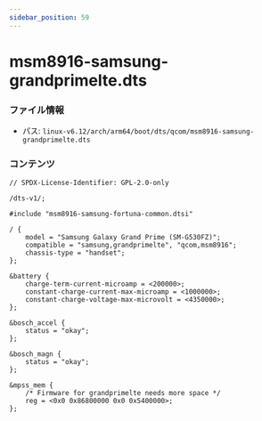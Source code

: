 ```yaml
---
sidebar_position: 59
---
```

# msm8916-samsung-grandprimelte.dts

### ファイル情報

- パス: `linux-v6.12/arch/arm64/boot/dts/qcom/msm8916-samsung-grandprimelte.dts`

### コンテンツ

```dts
// SPDX-License-Identifier: GPL-2.0-only

/dts-v1/;

#include "msm8916-samsung-fortuna-common.dtsi"

/ {
	model = "Samsung Galaxy Grand Prime (SM-G530FZ)";
	compatible = "samsung,grandprimelte", "qcom,msm8916";
	chassis-type = "handset";
};

&battery {
	charge-term-current-microamp = <200000>;
	constant-charge-current-max-microamp = <1000000>;
	constant-charge-voltage-max-microvolt = <4350000>;
};

&bosch_accel {
	status = "okay";
};

&bosch_magn {
	status = "okay";
};

&mpss_mem {
	/* Firmware for grandprimelte needs more space */
	reg = <0x0 0x86800000 0x0 0x5400000>;
};

```
